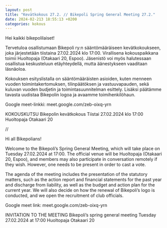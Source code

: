 ```yaml
---
layout: post
title: "Kevätkokous 27.2. // Bikepoli Spring General Meeting 27.2."
date: 2024-02-213 18:55:13 +0200
categories: kokous
---
```


Hei kaikki bikepolilaiset!

Tervetuloa osallistumaan Bikepoli ry:n sääntömääräiseen kevätkokoukseen, joka järjestetään tiistaina 27.02.2024 klo 17:00. Virallisena kokouspaikkana toimii Huoltopaja (Otakaari 20, Espoo). Jäsenistö voi myös halutessaan osallistua keskusteluun etäyhteydellä, mutta äänestykseen vaaditaan läsnäoloa. 
 
Kokouksen esityslistalla on sääntömääräisten asioiden, kuten menneen vuoden toimintakertomuksen, tilinpäätöksen ja vastuuvapauden, sekä kuluvan vuoden budjetin ja toimintasuunnitelman esittely. Lisäksi päätämme tavasta uudistaa Bikepolin logoa ja avaamme toimihenkilöhaun. 
 
Google meet-linkki: meet.google.com/zeb-oixq-yrn 
 
KOKOUSKUTSU 
Bikepolin kevätkokous 
Tiistai 27.02.2024 klo 17:00 
Huoltopaja Otakaari 20 

//

Hi all Bikepolians!

Welcome to the Bikepoli’s Spring General Meeting, which will take place on Tuesday 27.02.2024 at 17:00. The official venue will be Huoltopaja (Otakaari 20, Espoo), and members may also participate in conversation remotely if they wish. However, one needs to be present in order to cast a vote. 
 
The agenda of the meeting includes the presentation of the statutory matters, such as the action report and financial statements for the past year and discharge from liability, as well as the budget and action plan for the current year. We will also decide on how the renewal of Bikepoli’s logo is conducted, and we open the recruitment of club officials.  
 
Google meet link: meet.google.com/zeb-oixq-yrn 
 
INVITATION TO THE MEETING 
Bikepoli’s spring general meeting 
Tuesday 27.02.2024 at 17:00 
Huoltopaja Otakaari 20
